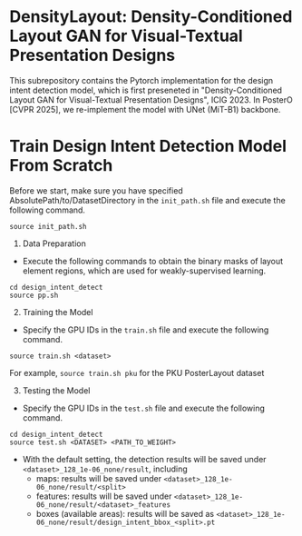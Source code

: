 # DensityLayout: Density-Conditioned Layout GAN for Visual-Textual Presentation Designs

This subrepository contains the Pytorch implementation for the design intent detection model, which is first preseneted in "Density-Conditioned Layout GAN for Visual-Textual Presentation Designs", ICIG 2023.
In PosterO [CVPR 2025], we re-implement the model with UNet (MiT-B1) backbone.

# Train Design Intent Detection Model From Scratch

Before we start, make sure you have specified AbsolutePath/to/DatasetDirectory in the ```init_path.sh``` file and execute the following command.
```
source init_path.sh
```

1. Data Preparation
- Execute the following commands to obtain the binary masks of layout element regions, which are used for weakly-supervised learning.
```
cd design_intent_detect
source pp.sh
```

2. Training the Model
- Specify the GPU IDs in the ```train.sh``` file and execute the following command.
```
source train.sh <dataset>
```
For example, ```source train.sh pku``` for the PKU PosterLayout dataset

3. Testing the Model
- Specify the GPU IDs in the ```test.sh``` file and execute the following command.
```
cd design_intent_detect
source test.sh <DATASET> <PATH_TO_WEIGHT>
```
- With the default setting, the detection results will be saved under ```<dataset>_128_1e-06_none/result```, including
    - maps: results will be saved under ```<dataset>_128_1e-06_none/result/<split>```
    - features: results will be saved under ```<dataset>_128_1e-06_none/result/<dataset>_features```
    - boxes (available areas): results will be saved as ```<dataset>_128_1e-06_none/result/design_intent_bbox_<split>.pt```